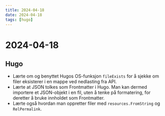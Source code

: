```yaml
---
title: 2024-04-18
date: 2024-04-18
tags: [hugo]
---
```

# 2024-04-18

## Hugo

* Lærte om og benyttet Hugos OS-funksjon `fileExists` for å sjekke om filer eksisterer i en mappe ved nedlasting fra API.
* Lærte at JSON tolkes som Frontmatter i Hugo. Man kan dermed importere et JSON-objekt i en fil, uten å tenke på formatering, for deretter å bruke innholdet som Frontmatter.
* Lærte også hvordan man oppretter filer med `resources.FromString` og `RelPermalink`.
